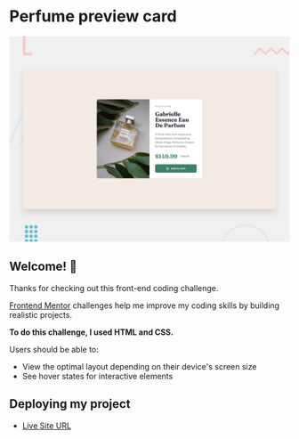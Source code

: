 # Perfume preview card

![Design preview for the Stats preview card component coding challenge](./design/desktop-preview.jpg)

## Welcome! 👋

Thanks for checking out this front-end coding challenge.

[Frontend Mentor](https://www.frontendmentor.io) challenges help me improve my coding skills by building realistic projects.

**To do this challenge, I used HTML and CSS.**


 Users should be able to:

- View the optimal layout depending on their device's screen size
- See hover states for interactive elements


## Deploying my project

- [Live Site URL](https://marwarabia.github.io/Perfume-preview-card/)
